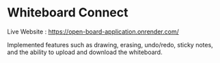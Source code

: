 # Whiteboard Connect
Live Website : https://open-board-application.onrender.com/

Implemented features such as drawing, erasing, undo/redo, sticky notes, and the ability to upload and download the whiteboard.
